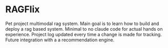 # RAGFlix
Pet project multimodal rag system. Main goal is to learn how to build and deploy a rag based system. Minimal to no claude code for actual hands on experience. Project log updated every time a change is made for tracking. Future integration with a a recommendation engine.